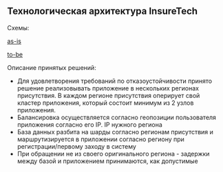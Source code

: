 ## Технологическая архитектура InsureTech

Схемы:

[as-is](InsureTech_технологическая_архитектура-as-is.drawio.xml)

[to-be](InsureTech_технологическая_архитектура-to-be.drawio.xml)


Описание принятых решений:

- Для удовлетворения требований по отказоустойчивости принято решение реализовывать приложение в нескольких регионах 
присутствия. В каждом регионе присутствия оперирует свой кластер приложения, который состоит минимум из 2 узлов
приложения.
- Балансировка осуществляется согласно геопозиции пользователя приложения согласно его IP. IP нужного региона
- База данных разбита на шарды согласно регионам присутствия и маршрутизируется в приложении согласно региону при
регистрации/первому заходу в систему
- При обращении не из своего оригинального региона - задержки между базой и приложением принимаются, как допустимые
